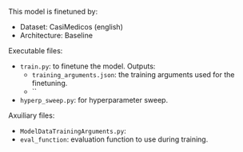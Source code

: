 This model is finetuned by:

- Dataset: CasiMedicos (english)
- Architecture: Baseline 

Executable files:
- `train.py`: to finetune the model. Outputs:
    - `training_arguments.json`: the training arguments used for the finetuning.
    - ``
- `hyperp_sweep.py`: for hyperparameter sweep.

Axuiliary files:
- `ModelDataTrainingArguments.py`: 
- `eval_function`: evaluation function to use during training.